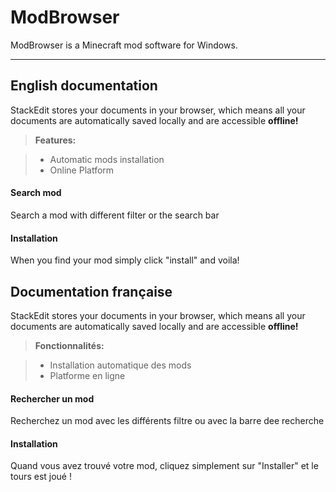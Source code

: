 ModBrowser
===================


ModBrowser is a Minecraft mod software for Windows.

----------


English documentation
-------------

StackEdit stores your documents in your browser, which means all your documents are automatically saved locally and are accessible **offline!**

> **Features:**

> - Automatic mods installation
> - Online Platform

#### Search mod

Search a mod with different filter or the search bar

#### Installation

When you find your mod simply click "install" and voila!


Documentation française
-------------

StackEdit stores your documents in your browser, which means all your documents are automatically saved locally and are accessible **offline!**

> **Fonctionnalités:**

> - Installation automatique des mods
> - Platforme en ligne

#### Rechercher un mod

Recherchez un mod avec les différents filtre ou avec la barre dee recherche

#### Installation

Quand vous avez trouvé votre mod, cliquez simplement sur "Installer" et le tours est joué !
